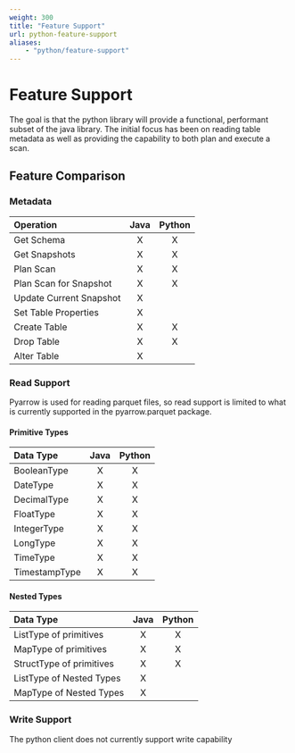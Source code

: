 ```yaml
---
weight: 300
title: "Feature Support"
url: python-feature-support
aliases:
    - "python/feature-support"
---
```

<!--
 - Licensed to the Apache Software Foundation (ASF) under one or more
 - contributor license agreements.  See the NOTICE file distributed with
 - this work for additional information regarding copyright ownership.
 - The ASF licenses this file to You under the Apache License, Version 2.0
 - (the "License"); you may not use this file except in compliance with
 - the License.  You may obtain a copy of the License at
 -
 -   http://www.apache.org/licenses/LICENSE-2.0
 -
 - Unless required by applicable law or agreed to in writing, software
 - distributed under the License is distributed on an "AS IS" BASIS,
 - WITHOUT WARRANTIES OR CONDITIONS OF ANY KIND, either express or implied.
 - See the License for the specific language governing permissions and
 - limitations under the License.
 -->

# Feature Support

The goal is that the python library will provide a functional, performant subset of the java library. The initial focus has been on reading table metadata as well as providing the capability to both plan and execute a scan.

## Feature Comparison

### Metadata

| Operation               | Java  | Python |
|:------------------------|:-----:|:------:|
| Get Schema              |    X  |    X   |
| Get Snapshots           |    X  |    X   |
| Plan Scan               |    X  |    X   |
| Plan Scan for Snapshot  |    X  |    X   |
| Update Current Snapshot |    X  |        |
| Set Table Properties    |    X  |        |
| Create Table            |    X  |    X   |
| Drop Table              |    X  |    X   |
| Alter Table             |    X  |        |


### Read Support

Pyarrow is used for reading parquet files, so read support is limited to what is currently supported in the pyarrow.parquet package.

#### Primitive Types


| Data Type               | Java | Python |
|:------------------------|:----:|:------:|
| BooleanType             |   X  |    X   |
| DateType                |   X  |    X   |
| DecimalType             |   X  |    X   |
| FloatType               |   X  |    X   |
| IntegerType             |   X  |    X   |
| LongType                |   X  |    X   |
| TimeType                |   X  |    X   |
| TimestampType           |   X  |    X   |

#### Nested Types

| Data Type               | Java | Python |
|:------------------------|:----:|:------:|
| ListType of primitives  |   X  |    X   |
| MapType of primitives   |   X  |    X   |
| StructType of primitives|   X  |    X   |
| ListType of Nested Types|   X  |        |
| MapType of Nested Types |   X  |        |

### Write Support

The python client does not currently support write capability
